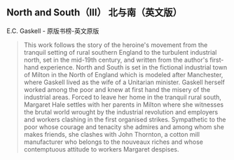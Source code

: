 ## North and South（III） 北与南（英文版）

E.C. Gaskell  -  原版书榜-英文原版

> This work follows the story of the heroine's movement from the tranquil setting of rural southern England to the turbulent industrial north, set in the mid-19th century, and written from the author's first-hand experience. North and South is set in the fictional industrial town of Milton in the North of England which is modeled after Manchester, where Gaskell lived as the wife of a Unitarian minister. Gaskell herself worked among the poor and knew at first hand the misery of the industrial areas. Forced to leave her home in the tranquil rural south, Margaret Hale settles with her parents in Milton where she witnesses the brutal world wrought by the industrial revolution and employers and workers clashing in the first organised strikes. Sympathetic to the poor whose courage and tenacity she admires and among whom she makes friends, she clashes with John Thornton, a cotton mill manufacturer who belongs to the nouveaux riches and whose contemptuous attitude to workers Margaret despises.
